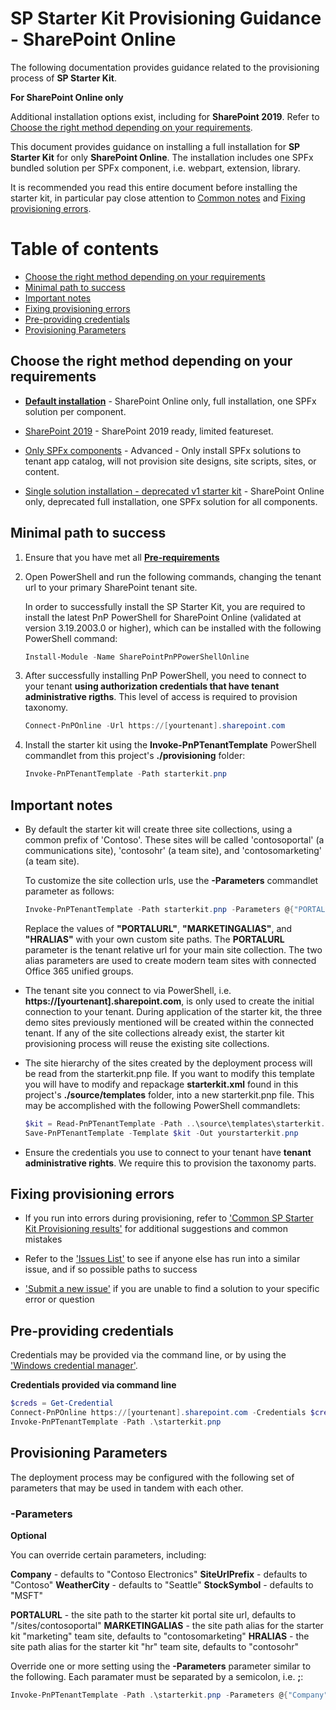 # SP Starter Kit Provisioning Guidance - SharePoint Online

The following documentation provides guidance related to the provisioning process of **SP Starter Kit**.

**For SharePoint Online only**

Additional installation options exist, including for **SharePoint 2019**. Refer to [Choose the right method depending on your requirements](#choose-the-right-method-depending-on-your-requirements).

This document provides guidance on installing a full installation for **SP Starter Kit** for only **SharePoint Online**. The installation includes one SPFx bundled solution per SPFx component, i.e. webpart, extension, library.

It is recommended you read this entire document before installing the starter kit, in particular pay close attention to [Common notes](#common-notes) and [Fixing provisioning errors](#fixing-provisioning-errors).

# Table of contents

- [Choose the right method depending on your requirements](#choose-the-right-method-depending-on-your-requirements)
- [Minimal path to success](#minimal-path-to-success)
- [Important notes](#important-notes)
- [Fixing provisioning errors](#fixing-provisioning-errors)
- [Pre-providing credentials](#pre-providing-credentials)
- [Provisioning Parameters](#provisioning-parameters)


## Choose the right method depending on your requirements

- **[Default installation](#minimal-path-to-success)** - SharePoint Online only, full installation, one SPFx solution per component.

- [SharePoint 2019](./readme-sp2019.md) - SharePoint 2019 ready, limited featureset.

- [Only SPFx components](./readme-spfx-only.md) - Advanced - Only install SPFx solutions to tenant app catalog, will not provision site designs, site scripts, sites, or content.

- [Single solution installation - deprecated v1 starter kit](./readme-single-solution.md) - SharePoint Online only, deprecated full installation, one SPFx solution for all components.


## Minimal path to success

1. Ensure that you have met all **[Pre-requirements](../README.md#Pre-requirements)**

2. Open PowerShell and run the following commands, changing the tenant url to your primary SharePoint tenant site.

   In order to successfully install the SP Starter Kit, you are required to install the latest PnP PowerShell for SharePoint Online (validated at version 3.19.2003.0 or higher), which can be installed with the following PowerShell command:

   ```powershell
   Install-Module -Name SharePointPnPPowerShellOnline
   ```

3. After successfully installing PnP PowerShell, you need to connect to your tenant **using authorization credentials that have tenant administrative rigths**. This level of access is required to provision taxonomy.

   ```powershell
   Connect-PnPOnline -Url https://[yourtenant].sharepoint.com
   ```

4. Install the starter kit using the **Invoke-PnPTenantTemplate** PowerShell commandlet from this project's **./provisioning** folder:

   ```powershell
   Invoke-PnPTenantTemplate -Path starterkit.pnp
   ```


## Important notes

- By default the starter kit will create three site collections, using a common prefix of 'Contoso'. These sites will be called 'contosoportal' (a communications site), 'contosohr' (a team site), and 'contosomarketing' (a team site). 

  To customize the site collection urls, use the **-Parameters** commandlet parameter as follows:

  ```powershell
  Invoke-PnPTenantTemplate -Path starterkit.pnp -Parameters @{"PORTALURL"="/sites/contosoportal"; "MARKETINGALIAS"="contosomarketing";   "HRALIAS"="contosohr" }
  ```

  Replace the values of **"PORTALURL"**, **"MARKETINGALIAS"**, and **"HRALIAS"** with your own custom site paths. The **PORTALURL** parameter is the tenant relative url for your main site collection. The two alias parameters are used to create modern team sites with connected Office 365 unified groups.

- The tenant site you connect to via PowerShell, i.e. **https://[yourtenant].sharepoint.com**, is only used to create the initial connection to your tenant. During application of the starter kit, the three demo sites previously mentioned will be created within the connected tenant. If any of the site collections already exist, the starter kit provisioning process will reuse the existing site collections.

- The site hierarchy of the sites created by the deployment process will be read from the starterkit.pnp file. If you want to modify this template you will have to modify and repackage **starterkit.xml** found in this project's **./source/templates** folder, into a new starterkit.pnp file. This may be accomplished with the following PowerShell commandlets:

  ```powershell
  $kit = Read-PnPTenantTemplate -Path ..\source\templates\starterkit.xml
  Save-PnPTenantTemplate -Template $kit -Out yourstarterkit.pnp
  ```

- Ensure the credentials you use to connect to your tenant have **tenant administrative rights**. We require this to provision the taxonomy parts.


## Fixing provisioning errors

- If you run into errors during provisioning, refer to ['Common SP Starter Kit Provisioning results'](../documentation/common-provision-results.md) for additional suggestions and common mistakes

- Refer to the ['Issues List'](https://github.com/SharePoint/sp-starter-kit/issues) to see if anyone else has run into a similar issue, and if so possible paths to success

- ['Submit a new issue'](https://github.com/SharePoint/sp-starter-kit/issues) if you are unable to find a solution to your specific error or question


## Pre-providing credentials

Credentials may be provided via the command line, or by using the ['Windows credential manager'](https://www.youtube.com/watch?v=w7NJ_qTK1l8).

**Credentials provided via command line**

```powershell
$creds = Get-Credential
Connect-PnPOnline https://[yourtenant].sharepoint.com -Credentials $creds
Invoke-PnPTenantTemplate -Path .\starterkit.pnp
```


## Provisioning Parameters

The deployment process may be configured with the following set of parameters that may be used in tandem with each other.

### -Parameters ###

**Optional**

You can override certain parameters, including:

**Company** - defaults to "Contoso Electronics"
**SiteUrlPrefix** - defaults to "Contoso"
**WeatherCity** - defaults to "Seattle"
**StockSymbol** - defaults to "MSFT"

**PORTALURL** - the site path to the starter kit portal site url, defaults to "/sites/contosoportal"
**MARKETINGALIAS** - the site path alias for the starter kit "marketing" team site, defaults to "contosomarketing"
**HRALIAS** - the site path alias for the starter kit "hr" team site, defaults to "contosohr"

Override one or more setting using the **-Parameters** parameter similar to the following. Each paramater must be separated by a semicolon, i.e. **;**:

```powershell
Invoke-PnPTenantTemplate -Path .\starterkit.pnp -Parameters @{"Company"="Your Company Name";"SiteUrlPrefix"="YourCompany";"WeatherCity"="Stockholm"}
```
